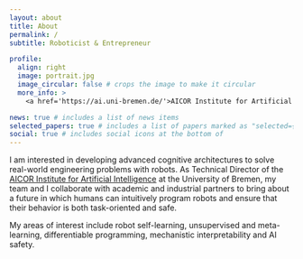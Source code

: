 ```yaml
---
layout: about
title: About
permalink: /
subtitle: Roboticist & Entrepreneur

profile:
  align: right
  image: portrait.jpg
  image_circular: false # crops the image to make it circular
  more_info: >
    <a href='https://ai.uni-bremen.de/'>AICOR Institute for Artificial Intelligence</a>

news: true # includes a list of news items
selected_papers: true # includes a list of papers marked as "selected={true}"
social: true # includes social icons at the bottom of
---
```


I am interested in developing advanced cognitive architectures to solve real-world engineering problems with robots. As Technical Director of the [AICOR Institute for Artificial Intelligence](https://ai.uni-bremen.de/) at the University of Bremen, my team and I collaborate with academic and industrial partners to bring about a future in which humans can intuitively program robots and ensure that their behavior is both task-oriented and safe.

My areas of interest include robot self-learning, unsupervised and meta-learning, differentiable programming, mechanistic interpretability and AI safety.
